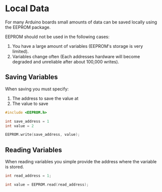 # Local Data

For many Arduino boards small amounts of data can be saved locally using the EEPROM package.

EEPROM should not be used in the following cases:

1. You have a large amount of variables (EEPROM's storage is very limited).
2. Variables change often (Each addresses hardware will become degraded and unreliable after about 100,000 writes).

## Saving Variables

When saving you must specify:

1. The address to save the value at
2. The value to save

``` C++
#include <EEPROM.h>

int save_address = 1
int value = 2

EEPROM.write(save_address, value);
```

## Reading Variables

When reading variables you simple provide the address where the variable is stored.

``` C++
int read_address = 1;

int value = EEPROM.read(read_address);
```
